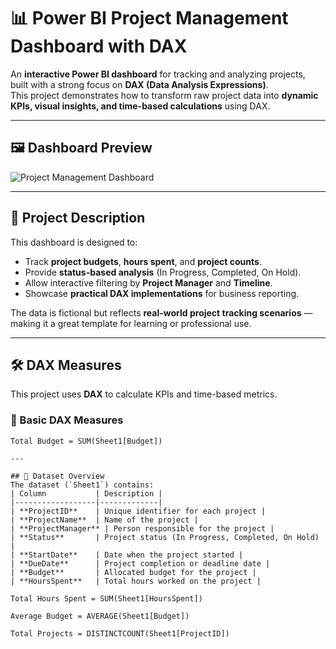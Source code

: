 # 📊 Power BI Project Management Dashboard with DAX

An **interactive Power BI dashboard** for tracking and analyzing projects, built with a strong focus on **DAX (Data Analysis Expressions)**.  
This project demonstrates how to transform raw project data into **dynamic KPIs, visual insights, and time-based calculations** using DAX.

---

## 🖼 Dashboard Preview
![Project Management Dashboard](<img width="1257" height="707" alt="image" src="https://github.com/user-attachments/assets/4d853d65-b201-4270-a02b-5df4589da3be" />)

---

## 📌 Project Description
This dashboard is designed to:
- Track **project budgets**, **hours spent**, and **project counts**.
- Provide **status-based analysis** (In Progress, Completed, On Hold).
- Allow interactive filtering by **Project Manager** and **Timeline**.
- Showcase **practical DAX implementations** for business reporting.

The data is fictional but reflects **real-world project tracking scenarios** — making it a great template for learning or professional use.

---

## 🛠 DAX Measures
This project uses **DAX** to calculate KPIs and time-based metrics.

### 🔹 Basic DAX Measures
```DAX
Total Budget = SUM(Sheet1[Budget])

---

## 📂 Dataset Overview
The dataset (`Sheet1`) contains:
| Column           | Description |
|------------------|-------------|
| **ProjectID**    | Unique identifier for each project |
| **ProjectName**  | Name of the project |
| **ProjectManager** | Person responsible for the project |
| **Status**       | Project status (In Progress, Completed, On Hold) |
| **StartDate**    | Date when the project started |
| **DueDate**      | Project completion or deadline date |
| **Budget**       | Allocated budget for the project |
| **HoursSpent**   | Total hours worked on the project |

Total Hours Spent = SUM(Sheet1[HoursSpent])

Average Budget = AVERAGE(Sheet1[Budget])

Total Projects = DISTINCTCOUNT(Sheet1[ProjectID])
